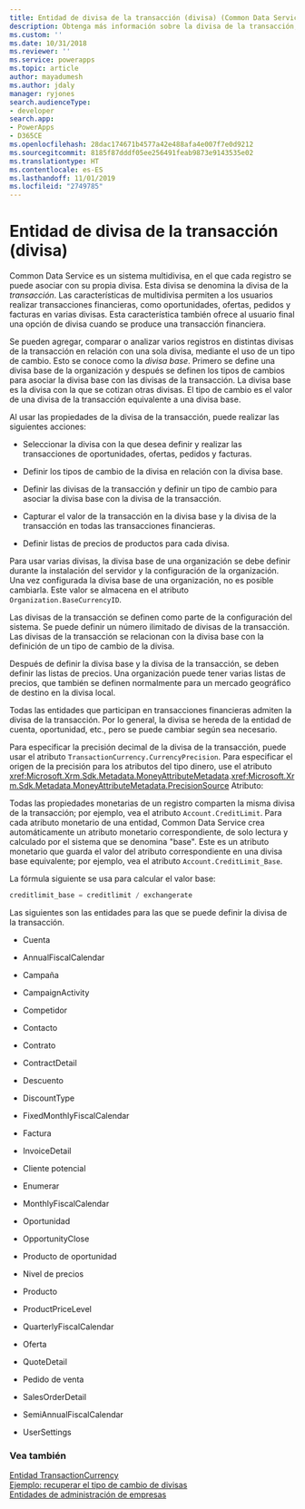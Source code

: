 ```yaml
---
title: Entidad de divisa de la transacción (divisa) (Common Data Service) | Microsoft Docs
description: Obtenga más información sobre la divisa de la transacción, que es una función multidivisa que permite a los usuarios realizar transacciones financieras en varias monedas. Es posible agregar, comparar o analizar varios registros en diferentes monedas de transacción con respecto a una moneda única utilizando la moneda base.
ms.custom: ''
ms.date: 10/31/2018
ms.reviewer: ''
ms.service: powerapps
ms.topic: article
author: mayadumesh
ms.author: jdaly
manager: ryjones
search.audienceType:
- developer
search.app:
- PowerApps
- D365CE
ms.openlocfilehash: 28dac174671b4577a42e488afa4e007f7e0d9212
ms.sourcegitcommit: 8185f87dddf05ee256491feab9873e9143535e02
ms.translationtype: HT
ms.contentlocale: es-ES
ms.lasthandoff: 11/01/2019
ms.locfileid: "2749785"
---
```

# <a name="transaction-currency-currency-entity"></a>Entidad de divisa de la transacción (divisa)

Common Data Service es un sistema multidivisa, en el que cada registro se puede asociar con su propia divisa. Esta divisa se denomina la divisa de la *transacción*. Las características de multidivisa permiten a los usuarios realizar transacciones financieras, como oportunidades, ofertas, pedidos y facturas en varias divisas. Esta característica también ofrece al usuario final una opción de divisa cuando se produce una transacción financiera.  
  
 Se pueden agregar, comparar o analizar varios registros en distintas divisas de la transacción en relación con una sola divisa, mediante el uso de un tipo de cambio. Esto se conoce como la *divisa base*. Primero se define una divisa base de la organización y después se definen los tipos de cambios para asociar la divisa base con las divisas de la transacción. La divisa base es la divisa con la que se cotizan otras divisas. El tipo de cambio es el valor de una divisa de la transacción equivalente a una divisa base.  
  
 Al usar las propiedades de la divisa de la transacción, puede realizar las siguientes acciones:  
  
- Seleccionar la divisa con la que desea definir y realizar las transacciones de oportunidades, ofertas, pedidos y facturas.  
  
- Definir los tipos de cambio de la divisa en relación con la divisa base.  
  
- Definir las divisas de la transacción y definir un tipo de cambio para asociar la divisa base con la divisa de la transacción.  
  
- Capturar el valor de la transacción en la divisa base y la divisa de la transacción en todas las transacciones financieras.  
  
- Definir listas de precios de productos para cada divisa.  
  
Para usar varias divisas, la divisa base de una organización se debe definir durante la instalación del servidor y la configuración de la organización. Una vez configurada la divisa base de una organización, no es posible cambiarla. Este valor se almacena en el atributo `Organization.BaseCurrencyID`.  
  
Las divisas de la transacción se definen como parte de la configuración del sistema. Se puede definir un número ilimitado de divisas de la transacción. Las divisas de la transacción se relacionan con la divisa base con la definición de un tipo de cambio de la divisa.  
  
Después de definir la divisa base y la divisa de la transacción, se deben definir las listas de precios. Una organización puede tener varias listas de precios, que también se definen normalmente para un mercado geográfico de destino en la divisa local.  
  
Todas las entidades que participan en transacciones financieras admiten la divisa de la transacción. Por lo general, la divisa se hereda de la entidad de cuenta, oportunidad, etc., pero se puede cambiar según sea necesario.  
  
Para especificar la precisión decimal de la divisa de la transacción, puede usar el atributo `TransactionCurrency.CurrencyPrecision`. Para especificar el origen de la precisión para los atributos del tipo dinero, use el atributo <xref:Microsoft.Xrm.Sdk.Metadata.MoneyAttributeMetadata>.<xref:Microsoft.Xrm.Sdk.Metadata.MoneyAttributeMetadata.PrecisionSource> Atributo:  
  
Todas las propiedades monetarias de un registro comparten la misma divisa de la transacción; por ejemplo, vea el atributo `Account.CreditLimit`. Para cada atributo monetario de una entidad, Common Data Service crea automáticamente un atributo monetario correspondiente, de solo lectura y calculado por el sistema que se denomina "base". Este es un atributo monetario que guarda el valor del atributo correspondiente en una divisa base equivalente; por ejemplo, vea el atributo `Account.CreditLimit_Base`.  
  
La fórmula siguiente se usa para calcular el valor base:  
  
```csharp  
creditlimit_base = creditlimit / exchangerate  
```  
  
Las siguientes son las entidades para las que se puede definir la divisa de la transacción.  
  
-   Cuenta  
  
-   AnnualFiscalCalendar  
  
-   Campaña  
  
-   CampaignActivity  
  
-   Competidor  
  
-   Contacto  
  
-   Contrato  
  
-   ContractDetail  
  
-   Descuento  
  
-   DiscountType  
  
-   FixedMonthlyFiscalCalendar  
  
-   Factura  
  
-   InvoiceDetail  
  
-   Cliente potencial  
  
-   Enumerar  
  
-   MonthlyFiscalCalendar  
  
-   Oportunidad  
  
-   OpportunityClose  
  
-   Producto de oportunidad  
  
-   Nivel de precios  
  
-   Producto  
  
-   ProductPriceLevel  
  
-   QuarterlyFiscalCalendar  
  
-   Oferta  
  
-   QuoteDetail  
  
-   Pedido de venta  
  
-   SalesOrderDetail  
  
-   SemiAnnualFiscalCalendar  
  
-   UserSettings  
  
### <a name="see-also"></a>Vea también  
 [Entidad TransactionCurrency](reference/entities/transactioncurrency.md)   
 [Ejemplo: recuperar el tipo de cambio de divisas](org-service/samples/retrieve-currency-exchange-rate.md)   
 [Entidades de administración de empresas](/dynamics365/customer-engagement/developer/business-management-entities)